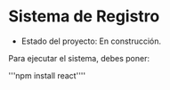 <h1> Sistema de Registro </h1>

- Estado del proyecto:  En construcción.

Para ejecutar el sistema, debes poner:

'''npm install react''''

